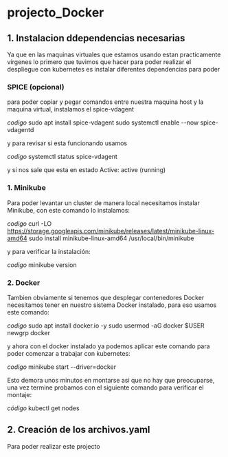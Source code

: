 # projecto_Docker

## 1. Instalacion ddependencias necesarias

Ya que en las maquinas virtuales que estamos usando estan practicamente 
virgenes lo primero que tuvimos que hacer para poder realizar el 
despliegue con kubernetes es instalar diferentes dependencias para poder

### SPICE (opcional)

para poder copiar y pegar comandos entre nuestra maquina host y la maquina
virtual, instalamos el spice-vdagent

$codigo$
sudo apt install spice-vdagent
sudo systemctl enable --now spice-vdagentd

y para revisar si esta funcionando usamos

$codigo$
systemctl status spice-vdagent

y si nos sale que esta en estado Active: active (running)

### 1. Minikube

Para poder levantar un cluster de manera local necesitamos instalar Minikube,
con este comando lo instalamos:

$codigo$
curl -LO https://storage.googleapis.com/minikube/releases/latest/minikube-linux-amd64
sudo install minikube-linux-amd64 /usr/local/bin/minikube

y para verificar la instalación:

$codigo$
minikube version


### 2. Docker

Tambien obviamente si tenemos que desplegar contenedores Docker necesitamos
tener en nuestro sistema Docker instalado, para eso usamos este comando:

$codigo$
sudo apt install docker.io -y
sudo usermod -aG docker $USER
newgrp docker

y ahora con el docker instalado ya podemos aplicar este comando para poder
comenzar a trabajar con kubernetes:

$codigo$
minikube start --driver=docker


Esto demora unos minutos en montarse asi que no hay que preocuparse, una vez
 termine probamos con el siguiente comando para verificar el montaje:

$código$
kubectl get nodes


## 2. Creación de los archivos.yaml

Para poder realizar este projecto 






